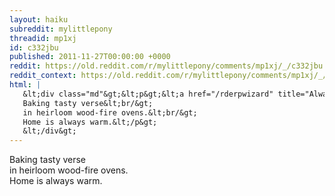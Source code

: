 ```yaml
---
layout: haiku
subreddit: mylittlepony
threadid: mp1xj
id: c332jbu
published: 2011-11-27T00:00:00 +0000
reddit: https://old.reddit.com/r/mylittlepony/comments/mp1xj/_/c332jbu
reddit_context: https://old.reddit.com/r/mylittlepony/comments/mp1xj/_/c332jbu?context=3
html: |
   &lt;div class="md"&gt;&lt;p&gt;&lt;a href="/rderpwizard" title="Always Relevant / Most Awesomest Dude To Save / Paper Bag Princess"&gt;&lt;/a&gt; 
   Baking tasty verse&lt;br/&gt;
   in heirloom wood-fire ovens.&lt;br/&gt;
   Home is always warm.&lt;/p&gt;
   &lt;/div&gt;
---
```


[](/rderpwizard "Always Relevant / Most Awesomest Dude To Save / Paper Bag Princess") 
Baking tasty verse  
in heirloom wood-fire ovens.  
Home is always warm.